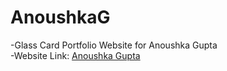 # AnoushkaG
-Glass Card Portfolio Website for Anoushka Gupta
<br>
-Website Link: [Anoushka Gupta](https://anoushkagupta876.github.io/AnoushkaG/)
